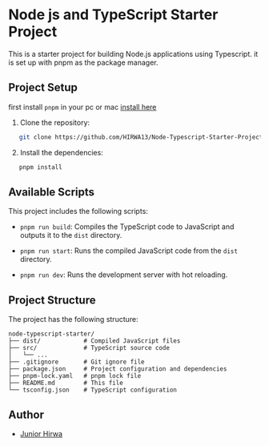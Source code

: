 # Node js and TypeScript Starter Project

This is a starter project for building Node.js applications using Typescript. it is set up with pnpm as the package manager.

## Project Setup

first install `pnpm` in your pc or mac [install here](https://pnpm.io/)

1. Clone the repository: 
```bash
   git clone https://github.com/HIRWA13/Node-Typescript-Starter-Project.git
```

2. Install the dependencies:
```bash
   pnpm install
```


## Available Scripts
This project includes the following scripts:

- `pnpm run build`: Compiles the TypeScript code to JavaScript and outputs it to the `dist` directory.

- `pnpm run start`: Runs the compiled JavaScript code from the `dist` directory.

- `pnpm run dev`: Runs the development server with hot reloading.


## Project Structure

The project has the following structure:

```
node-typescript-starter/
├── dist/            # Compiled JavaScript files
├── src/             # TypeScript source code
│   └── ...
├── .gitignore       # Git ignore file
├── package.json     # Project configuration and dependencies
├── pnpm-lock.yaml   # pnpm lock file
├── README.md        # This file
└── tsconfig.json    # TypeScript configuration
```

## Author

- [Junior Hirwa](https://github.com/HIRWA13)